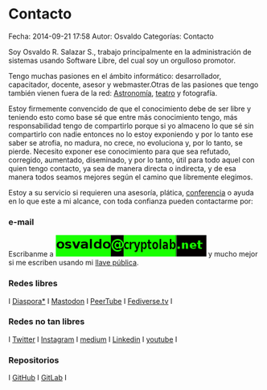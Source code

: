 Contacto
==================================

Fecha: 2014-09-21 17:58
Autor: Osvaldo
Categorías: Contacto

Soy Osvaldo R. Salazar S., trabajo principalmente en la administración de sistemas usando Software Libre, del cual soy un orgulloso promotor.

Tengo muchas pasiones en el ámbito informático: desarrollador, capacitador, docente, asesor y webmaster.Otras de las pasiones que tengo también vienen fuera de la red: [Astronomía](https://salazarysanchez.github.io/categorias/astronomia.html), [teatro](https://salazarysanchez.github.io/categorias/teatro.html) y fotografía.

Estoy firmemente convencido de que el conocimiento debe de ser libre y teniendo esto como base sé que entre más conocimiento tengo, más responsabilidad tengo de compartirlo porque si yo almaceno lo que sé sin compartirlo con nadie entonces no lo estoy exponiendo y por lo tanto ese saber se atrofia, no madura, no crece, no evoluciona y, por lo tanto, se pierde. Necesito exponer ese conocimiento para que sea refutado, corregido, aumentado, diseminado, y por lo tanto, útil para todo aquel con quien tengo contacto, ya sea de manera directa o indirecta, y de esa manera todos seamos mejores según el camino que libremente elegimos.

Estoy a su servicio si requieren una asesoría, plática, [conferencia](https://salazarysanchez.github.io/categorias/conferencias.html) o ayuda en lo que este a mi alcance, con toda confianza pueden contactarme por:

### e-mail

Escribanme a ![osvaldo at cryptolab dot net](contacto/Correo02.png) y mucho mejor si me escriben usando mi [llave pública](contacto/0xA9FA005C.asc).

### Redes libres

I [Diaspora*](https://poddery.com/people/77a27da593d0e844) I [Mastodon](https://mastodon.social/@chicoxxx) I [PeerTube](https://video.hardlimit.com/accounts/chico) I [Fediverse.tv](https://fediverse.tv/accounts/chico/video-channels) I

### Redes no tan libres

I [Twitter](https://twitter.com/osvaldo_salazar) I [Instagram](https://www.instagram.com/osvaldorsalazar/) I [medium](https://medium.com/@chicoxxx) I [Linkedin](https://www.linkedin.com/in/osvaldosalazar/) I [youtube](https://www.youtube.com/osvaldosalazar) I 

### Repositorios

I [GitHub](https://github.com/ChicoXXX) I [GitLab](https://gitlab.com/ChicoXXX) I 

